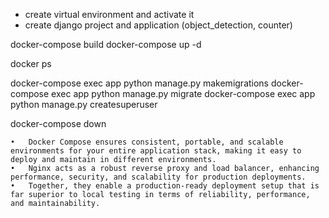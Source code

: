 


- create virtual environment and activate it
- create django project and application (object_detection, counter)



docker-compose build
docker-compose up -d

docker ps

docker-compose exec app python manage.py makemigrations
docker-compose exec app python manage.py migrate
docker-compose exec app python manage.py createsuperuser

docker-compose down

	•	Docker Compose ensures consistent, portable, and scalable environments for your entire application stack, making it easy to deploy and maintain in different environments.
	•	Nginx acts as a robust reverse proxy and load balancer, enhancing performance, security, and scalability for production deployments.
	•	Together, they enable a production-ready deployment setup that is far superior to local testing in terms of reliability, performance, and maintainability.